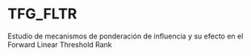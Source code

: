 # TFG_FLTR
Estudio de mecanismos de ponderación de influencia y su efecto en el Forward Linear Threshold Rank
